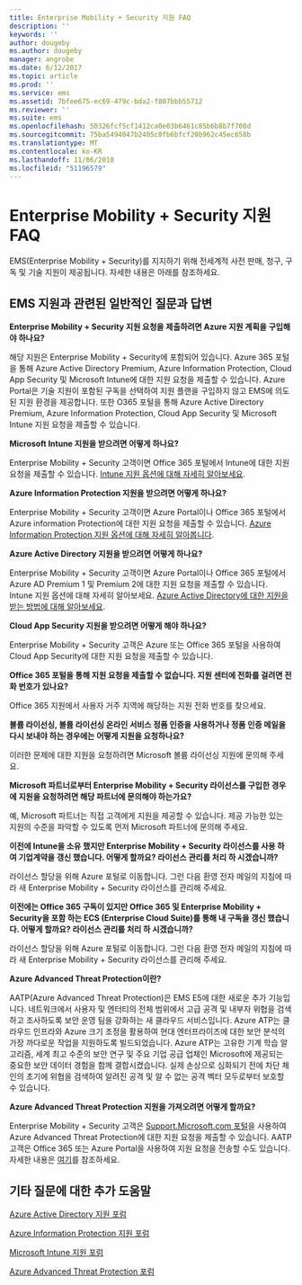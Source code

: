 ```yaml
---
title: Enterprise Mobility + Security 지원 FAQ
description: ''
keywords: ''
author: dougeby
ms.author: dougeby
manager: angrobe
ms.date: 6/12/2017
ms.topic: article
ms.prod: ''
ms.service: ems
ms.assetid: 7bfee675-ec69-479c-bda2-f807bbb55712
ms.reviewer: ''
ms.suite: ems
ms.openlocfilehash: 50326fcf5cf1412ca0e03b6461c85b6b8b7f708d
ms.sourcegitcommit: 75ba5494047b2405c0fb6bfcf20b962c45ec658b
ms.translationtype: MT
ms.contentlocale: ko-KR
ms.lasthandoff: 11/06/2018
ms.locfileid: "51196579"
---
```

# <a name="enterprise-mobility--security-support-faqs"></a>Enterprise Mobility + Security 지원 FAQ
EMS(Enterprise Mobility + Security)를 지지하기 위해 전세계적 사전 판매, 청구, 구독 및 기술 지원이 제공됩니다.  자세한 내용은 아래를 참조하세요.

## <a name="answers-to-common-ems-support-questions"></a>EMS 지원과 관련된 일반적인 질문과 답변

**Enterprise Mobility + Security 지원 요청을 제출하려면 Azure 지원 계획을 구입해야 하나요?**

해당 지원은 Enterprise Mobility + Security에 포함되어 있습니다. Azure 365 포털을 통해 Azure Active Directory Premium, Azure Information Protection, Cloud App Security 및 Microsoft Intune에 대한 지원 요청을 제출할 수 있습니다. Azure Portal은 기술 지원이 포함된 구독을 선택하여 지원 플랜을 구입하지 않고 EMS에 의도된 지원 환경을 제공합니다. 또한 O365 포털을 통해 Azure Active Directory Premium, Azure Information Protection, Cloud App Security 및 Microsoft Intune 지원 요청을 제출할 수 있습니다.

**Microsoft Intune 지원을 받으려면 어떻게 하나요?**

Enterprise Mobility + Security 고객이면 Office 365 포털에서 Intune에 대한 지원 요청을 제출할 수 있습니다. [Intune 지원 옵션에 대해 자세히 알아보세요](https://docs.microsoft.com/intune/get-support).

**Azure Information Protection 지원을 받으려면 어떻게 하나요?**

Enterprise Mobility + Security 고객이면 Azure Portal이나 Office 365 포털에서 Azure information Protection에 대한 지원 요청을 제출할 수 있습니다. [Azure Information Protection 지원 옵션에 대해 자세히 알아봅니다](https://docs.microsoft.com/information-protection/get-started/information-support#to-contact-microsoft-support).

**Azure Active Directory 지원을 받으려면 어떻게 하나요?**

Enterprise Mobility + Security 고객이면 Azure Portal이나 Office 365 포털에서 Azure AD Premium 1 및 Premium 2에 대한 지원 요청을 제출할 수 있습니다. Intune 지원 옵션에 대해 자세히 알아보세요. [Azure Active Directory에 대한 지원을 받는 방법에 대해 알아보세요](https://docs.microsoft.com/azure/active-directory/active-directory-troubleshooting-support-howto).

**Cloud App Security 지원을 받으려면 어떻게 해야 하나요?**

Enterprise Mobility + Security 고객은 Azure 또는 Office 365 포털을 사용하여 Cloud App Security에 대한 지원 요청을 제출할 수 있습니다. 

**Office 365 포털을 통해 지원 요청을 제출할 수 없습니다. 지원 센터에 전화를 걸려면 전화 번호가 있나요?**

Office 365 지원에서 사용자 거주 지역에 해당하는 지원 전화 번호를 찾으세요.

**볼륨 라이선싱, 볼륨 라이선싱 온라인 서비스 정품 인증을 사용하거나 정품 인증 메일을 다시 보내야 하는 경우에는 어떻게 지원을 요청하나요?**

이러한 문제에 대한 지원을 요청하려면 Microsoft 볼륨 라이선싱 지원에 문의해 주세요.

 **Microsoft 파트너로부터 Enterprise Mobility + Security 라이선스를 구입한 경우에 지원을 요청하려면 해당 파트너에 문의해야 하는가요?**

예, Microsoft 파트너는 직접 고객에게 지원을 제공할 수 있습니다. 제공 가능한 있는 지원의 수준을 파악할 수 있도록 먼저 Microsoft 파트너에 문의해 주세요.

**이전에 Intune을 소유 했지만 Enterprise Mobility + Security 라이선스를 사용 하 여 기업계약을 갱신 했습니다. 어떻게 할까요? 라이선스 관리를 처리 하 시겠습니까?**

라이선스 할당을 위해 Azure 포털로 이동합니다. 그런 다음 환영 전자 메일의 지침에 따라 새 Enterprise Mobility + Security 라이선스를 관리해 주세요.

**이전에는 Office 365 구독이 있지만 Office 365 및 Enterprise Mobility + Security을 포함 하는 ECS (Enterprise Cloud Suite)를 통해 내 구독을 갱신 했습니다. 어떻게 할까요? 라이선스 관리를 처리 하 시겠습니까?**

라이선스 할당을 위해 Azure 포털로 이동합니다. 그런 다음 환영 전자 메일의 지침에 따라 새 Enterprise Mobility + Security 라이선스를 관리해 주세요.

**Azure Advanced Threat Protection이란?**

AATP(Azure Advanced Threat Protection)은 EMS E5에 대한 새로운 추가 기능입니다. 네트워크에서 사용자 및 엔터티의 전체 범위에서 고급 공격 및 내부자 위협을 검색하고 조사하도록 보안 운영 팀을 강화하는 새 클라우드 서비스입니다. Azure ATP는 클라우드 인프라와 Azure 크기 조정을 활용하여 현대 엔터프라이즈에 대한 보안 분석의 가장 까다로운 작업을 지원하도록 빌드되었습니다. Azure ATP는 고유한 기계 학습 알고리즘, 세계 최고 수준의 보안 연구 및 주요 기업 공급 업체인 Microsoft에 제공되는 중요한 보안 데이터 경험을 함께 결합시켰습니다. 실제 손상으로 심화되기 전에 차단 체인의 초기에 위협을 검색하여 알려진 공격 및 알 수 없는 공격 벡터 모두로부터 보호할 수 있습니다.

**Azure Advanced Threat Protection 지원을 가져오려면 어떻게 할까요?**

Enterprise Mobility + Security 고객은 [Support.Microsoft.com 포털](htpps://support.microsoft.com)을 사용하여 Azure Advanced Threat Protection에 대한 지원 요청을 제출할 수 있습니다. AATP 고객은 Office 365 또는 Azure Portal을 사용하여 지원 요청을 전송할 수도 있습니다.  자세한 내용은 [여기](https://techcommunity.microsoft.com/t5/Azure-Advanced-Threat-Protection/bd-p/AzureAdvancedThreatProtection)를 참조하세요.

## <a name="additional-help-for-other-questions"></a>기타 질문에 대한 추가 도움말
[Azure Active Directory 지원 포럼](https://social.msdn.microsoft.com/forums/home?forum=windowsazuread)

[Azure Information Protection 지원 포럼](http://www.yammer.com/AskIPTeam)

[Microsoft Intune 지원 포럼](https://social.technet.microsoft.com/forums/windows/home?category=microsoftintune)

[Azure Advanced Threat Protection 포럼](https://techcommunity.microsoft.com/t5/Azure-Advanced-Threat-Protection/bd-p/AzureAdvancedThreatProtection)
